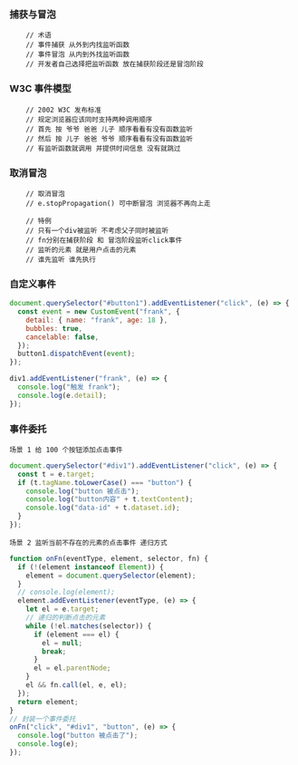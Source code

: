 ### 捕获与冒泡

        // 术语
        // 事件捕获 从外到内找监听函数
        // 事件冒泡 从内到外找监听函数
        // 开发者自己选择把监听函数 放在捕获阶段还是冒泡阶段

### W3C 事件模型

        // 2002 W3C 发布标准
        // 规定浏览器应该同时支持两种调用顺序
        // 首先 按 爷爷 爸爸 儿子 顺序看看有没有函数监听
        // 然后 按 儿子 爸爸 爷爷 顺序看看有没有函数监听
        // 有监听函数就调用 并提供时间信息 没有就跳过

### 取消冒泡

        // 取消冒泡
        // e.stopPropagation() 可中断冒泡 浏览器不再向上走

        // 特例
        // 只有一个div被监听 不考虑父子同时被监听
        // fn分别在捕获阶段 和 冒泡阶段监听click事件
        // 监听的元素 就是用户点击的元素
        // 谁先监听 谁先执行

### 自定义事件

```javascript
document.querySelector("#button1").addEventListener("click", (e) => {
  const event = new CustomEvent("frank", {
    detail: { name: "frank", age: 18 },
    bubbles: true,
    cancelable: false,
  });
  button1.dispatchEvent(event);
});

div1.addEventListener("frank", (e) => {
  console.log("触发 frank");
  console.log(e.detail);
});
```

### 事件委托

    场景 1 给 100 个按钮添加点击事件

```javascript
document.querySelector("#div1").addEventListener("click", (e) => {
  const t = e.target;
  if (t.tagName.toLowerCase() === "button") {
    console.log("button 被点击");
    console.log("button内容" + t.textContent);
    console.log("data-id" + t.dataset.id);
  }
});
```

    场景 2 监听当前不存在的元素的点击事件 递归方式

```javascript
function onFn(eventType, element, selector, fn) {
  if (!(element instanceof Element)) {
    element = document.querySelector(element);
  }
  // console.log(element);
  element.addEventListener(eventType, (e) => {
    let el = e.target;
    // 递归的判断点击的元素
    while (!el.matches(selector)) {
      if (element === el) {
        el = null;
        break;
      }
      el = el.parentNode;
    }
    el && fn.call(el, e, el);
  });
  return element;
}
// 封装一个事件委托
onFn("click", "#div1", "button", (e) => {
  console.log("button 被点击了");
  console.log(e);
});
```

```

```
